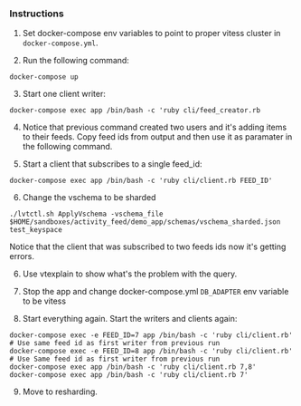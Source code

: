 ### Instructions

1) Set docker-compose env variables to point to proper vitess cluster in `docker-compose.yml`.

2) Run the following command:
```
docker-compose up 
```
3) Start one client writer:
```
docker-compose exec app /bin/bash -c 'ruby cli/feed_creator.rb
```

4) Notice that previous command created two users and it's adding items to their feeds. Copy feed ids from output and then use it as paramater in the following command. 


5) Start a client that subscribes to a single feed_id:
  ```
  docker-compose exec app /bin/bash -c 'ruby cli/client.rb FEED_ID'
  ```

6) Change the vschema to be sharded

```
./lvtctl.sh ApplyVschema -vschema_file $HOME/sandboxes/activity_feed/demo_app/schemas/vschema_sharded.json  test_keyspace
```

Notice that the client that was subscribed to two feeds ids now it's getting errors.

6) Use vtexplain to show what's the problem with the query. 

7) Stop the app and change docker-compose.yml `DB_ADAPTER` env variable to be vitess

8) Start everything again. Start the writers and clients again:
```
docker-compose exec -e FEED_ID=7 app /bin/bash -c 'ruby cli/client.rb'  # Use same feed id as first writer from previous run
docker-compose exec -e FEED_ID=8 app /bin/bash -c 'ruby cli/client.rb'  # Use Same feed id as first writer from previous run
docker-compose exec app /bin/bash -c 'ruby cli/client.rb 7,8'
docker-compose exec app /bin/bash -c 'ruby cli/client.rb 7'
```

9) Move to resharding.
